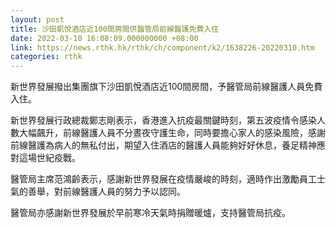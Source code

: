 ```yaml
---
layout: post
title: 沙田凱悅酒店近100間房間供醫管局前線醫護免費入住
date: 2022-03-10 16:08:09.000000000 +08:00
link: https://news.rthk.hk/rthk/ch/component/k2/1638226-20220310.htm
categories: rthk
---
```


新世界發展撥出集團旗下沙田凱悅酒店近100間房間，予醫管局前線醫護人員免費入住。

新世界發展行政總裁鄭志剛表示，香港進入抗疫最關鍵時刻，第五波疫情令感染人數大幅飆升，前線醫護人員不分晝夜守護生命，同時要擔心家人的感染風險，感謝前線醫護為病人的無私付出，期望入住酒店的醫護人員能夠好好休息，養足精神應對這場世紀疫戰。

醫管局主席范鴻齡表示，感謝新世界發展在疫情嚴峻的時刻，適時作出激勵員工士氣的善舉，對前線醫護人員的努力予以認同。

醫管局亦感謝新世界發展於早前寒冷天氣時捐贈暖爐，支持醫管局抗疫。
